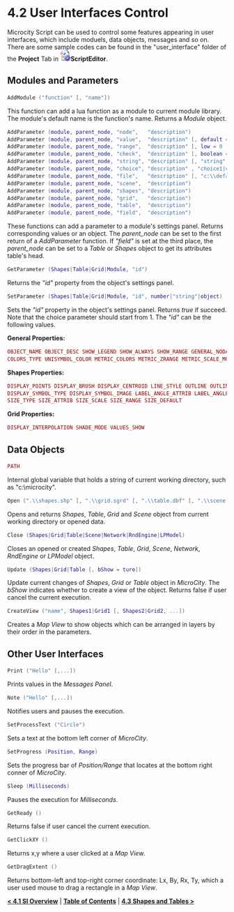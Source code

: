 # 4.2 User Interfaces Control
Microcity Script can be used to control some features appearing in user interfaces, which include moduels, data objects, messages and so on. There are some sample codes can be found in the "user_interface" folder of the **Project** Tab in ![icon](imgs/icon_script_editor.png)**ScriptEditor**.
## Modules and Parameters
```lua
AddModule ("function" [, "name"]) 
```
This function can add a lua function as a module to current module library. The module's default name is the function's name. Returns a *Module* object. 

```lua
AddParameter (module, parent_node, "node",   "description")
AddParameter (module, parent_node, "value",  "description" [, default = 0])
AddParameter (module, parent_node, "range",  "description" [, low = 0 [,  high = 1]])
AddParameter (module, parent_node, "check",  "description" [, boolean = true])
AddParameter (module, parent_node, "string", "description" [, "string" = "")
AddParameter (module, parent_node, "choice", "description" , "choice1|choice2|" [, choice = 1])
AddParameter (module, parent_node, "file",   "description" [, "c:\\default.txt" = ""])
AddParameter (module, parent_node, "scene",  "description")
AddParameter (module, parent_node, "shapes", "description")
AddParameter (module, parent_node, "grid",   "description")
AddParameter (module, parent_node, "table",  "description")
AddParameter (module, parent_node, "field",  "description")
```
These functions can add a parameter to a module's settings panel. Returns corresponding values or an object. The *parent_node* can be set to the first return of a *AddParameter* function. If *"field"* is set at the third place, the *parent_node* can be set to a *Table* or *Shapes* object to get its attributes table's head.

```lua
GetParameter (Shapes|Table|Grid|Module, "id")
```
Returns the *"id"* property from the object's settings panel.
```lua
SetParameter (Shapes|Table|Grid|Module, "id", number|"string"|object)
```
Sets the *"id"* property in the object's settings panel. Returns *true* if succeed. Note that the choice parameter should start from 1. The *"id"* can be the following values.

**General Properties:**
```lua
OBJECT_NAME OBJECT_DESC SHOW_LEGEND SHOW_ALWAYS SHOW_RANGE GENERAL_NODATA DISPLAY_TRANSPARENCY 
COLORS_TYPE UNISYMBOL_COLOR METRIC_COLORS METRIC_ZRANGE METRIC_SCALE_MODE METRIC_SCALE_LOG
```
**Shapes Properties:**
```lua
DISPLAY_POINTS DISPLAY_BRUSH DISPLAY_CENTROID LINE_STYLE OUTLINE OUTLINE_COLOR OUTLINE_SIZE 
DISPLAY_SYMBOL_TYPE DISPLAY_SYMBOL_IMAGE LABEL_ANGLE_ATTRIB LABEL_ANGLE LABEL_ALIGN_X LABEL_ALIGN_Y 
SIZE_TYPE SIZE_ATTRIB SIZE_SCALE SIZE_RANGE SIZE_DEFAULT
```
**Grid Properties:**  
```lua
DISPLAY_INTERPOLATION SHADE_MODE VALUES_SHOW
```
## Data Objects
```lua
PATH
```
Internal global variable that holds a string of current working directory, such as "c:\microcity".
```lua
Open (".\\shapes.shp" [, ".\\grid.sgrd" [, ".\\table.dbf" [, ".\\scene.m3d" , ...]]])
```
Opens and returns *Shapes*, *Table*, *Grid* and *Scene* object from current working directory or opened data.
```lua
Close (Shapes|Grid|Table|Scene|Network|RndEngine|LPModel)
```
Closes an opened or created *Shapes*, *Table*, *Grid*, *Scene*, *Network*, *RndEngine* or *LPModel* object.
```lua
Update (Shapes|Grid|Table [, bShow = ture])
```
Update current changes of *Shapes*, *Grid* or *Table* object in *MicroCity*. The *bShow* indicates whether to create a view of the object. Returns false if user cancel the current execution.
```lua
CreateView ("name", Shapes1|Grid1 [, Shapes2|Grid2, ...])
```
Creates a *Map View* to show objects which can be arranged in layers by their order in the parameters.

## Other User Interfaces
```lua
Print ("Hello" [,...])
```
Prints values in the *Messages Panel*. 
```lua
Note ("Hello" [,...])
```
Notifies users and pauses the execution.
```lua
SetProcessText ("Circle")
```
Sets a text at the bottom left corner of *MicroCity*.
```lua
SetProgress (Position, Range)
```
Sets the progress bar of *Position/Range* that locates at the bottom right conner of *MicroCity*. 
```lua
Sleep (Milliseconds)
```
Pauses the execution for *Milliseconds*.
```lua
GetReady ()
```
Returns false if user cancel the current execution.
```lua
GetClickXY ()
```
Returns x,y where a user clicked at a *Map View*.
```lua
GetDragExtent ()
```
Returns bottom-left and top-right corner coordinate: Lx, By, Rx, Ty, which a user used mouse to drag a rectangle in a *Map View*.


[**< 4.1 SI Overview**](4.1_si_overview.md) | [**Table of Contents**](.) | [**4.3 Shapes and Tables >**](4.3_shapes_and_tables.md)
